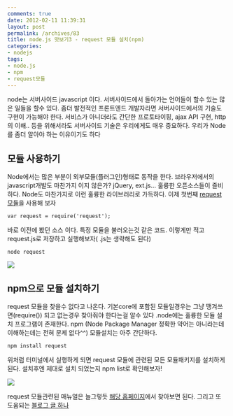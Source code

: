 ```yaml
---
comments: true
date: 2012-02-11 11:39:31
layout: post
permalink: /archives/83
title: node.js 맛보기3 - request 모듈 설치(npm)
categories:
- nodejs
tags:
- node.js
- npm
- request모듈
---
```


node는 서버사이드 javascript 이다. 서버사이드에서 돌아가는 언어들이 할수 있는 많은 일들을 할수 있다. 좀더 발전적인 프론트엔드 개발자라면 서버사이드에서의 기술도 구현이 가능해야 한다. 서비스가 아니더라도 간단한 프로토타이핑, ajax API 구현, http의 이해.. 등을 위해서라도 서버사이드 기술은 우리에게도 매우 중요하다. 우리가 Node를 좀더 알아야 하는 이유이기도 하다





## 모듈 사용하기





Node에서는 많은 부분이 외부모듈(플러그인)형태로 동작을 한다. 브라우저에서의 javascript개발도 마찬가지 이지 않은가? jQuery, ext.js… 훌륭한 오픈소스들이 즐비하다. Node도 마찬가지로 이런 훌륭한 라이브러리로 가득하다. 이제 첫번째 [request 모듈](https://github.com/mikeal/request)을 사용해 보자




    
    var request = require('request');
    





바로 이전에 봤던 소스 이다. 특정 모듈을 불러오는것 같은 코드. 이렇게만 적고 request.js로 저장하고 실행해보자( .js는 생략해도 된다)




    
    node request
    





![](http://cfile10.uf.tistory.com/image/173806354F2F70C82A88B9)





## npm으로 모듈 설치하기





request 모듈을 찾을수 없다고 나온다. 기본core에 포함된 모듈일경우는 그냥 땡겨쓰면(require()) 되고 없는경우 찾아줘야 한다는걸 알수 있다 .node에는 훌륭한 모듈 설치 프로그램이 존재한다. npm (Node Package Manager 정확한 약어는 아니라는데 이해하는데는 전혀 문제 없다^^) 모듈설치는 아주 간단하다.




    
    npm install request
    





위처럼 터미널에서 실행하게 되면 request 모듈에 관련된 모든 모듈패키지를 설치하게 된다. 설치후엔 제대로 설치 되었는지 npm list로 확인해보자!





![](http://cfile1.uf.tistory.com/image/1820283B4F2F70C802CF32)





request 모듈관련된 매뉴얼은 늘그렇듯 [해당 홈페이지](https://github.com/mikeal/request)에서 찾아보면 된다.  그리고 또 도움되는 [블로그 글 하나](http://nodejs-kr.org/insidejs/archives/634)



